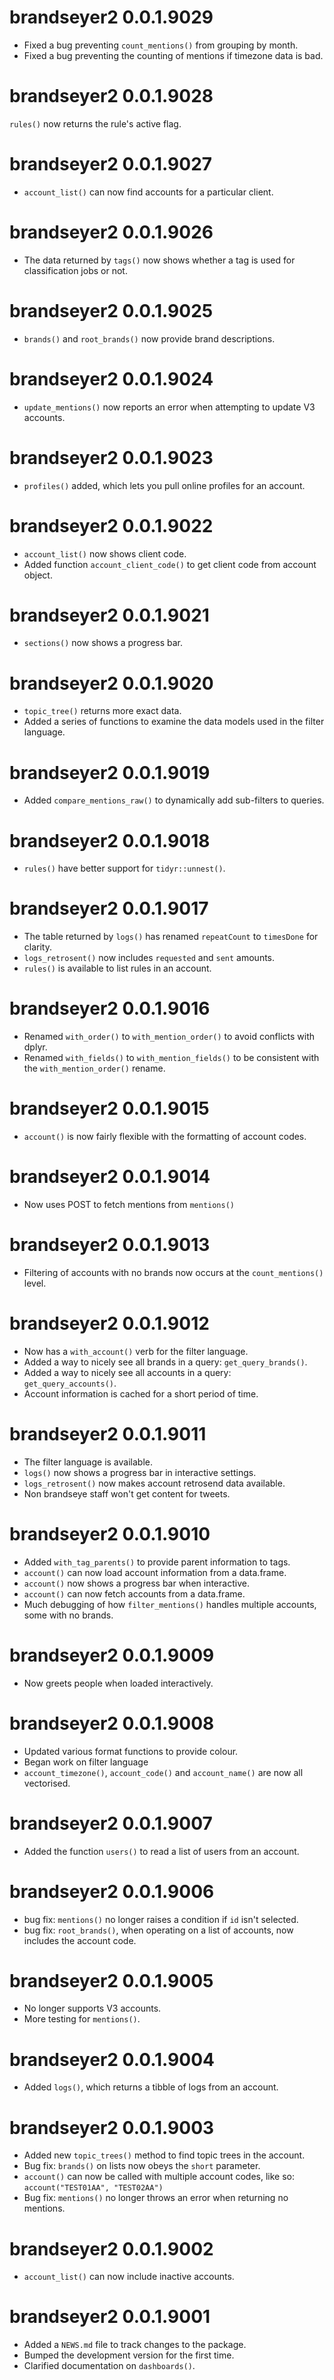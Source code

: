 # brandseyer2 0.0.1.9029

* Fixed a bug preventing `count_mentions()` from grouping by month.
* Fixed a bug preventing the counting of mentions if timezone data is bad.


# brandseyer2 0.0.1.9028

`rules()` now returns the rule's active flag.

# brandseyer2 0.0.1.9027

* `account_list()` can now find accounts for a particular client.

# brandseyer2 0.0.1.9026

* The data returned by `tags()` now shows whether a tag is used for classification jobs or not.

# brandseyer2 0.0.1.9025

* `brands()` and `root_brands()` now provide brand descriptions.

# brandseyer2 0.0.1.9024

* `update_mentions()` now reports an error when attempting to update V3 accounts.

# brandseyer2 0.0.1.9023

- `profiles()` added, which lets you pull online profiles for an account.

# brandseyer2 0.0.1.9022

*  `account_list()` now shows client code.
*  Added function `account_client_code()` to get client code from account object.

# brandseyer2 0.0.1.9021

* `sections()` now shows a progress bar.

# brandseyer2 0.0.1.9020

* `topic_tree()` returns more exact data.
* Added a series of functions to examine the data models used in the filter language.

# brandseyer2 0.0.1.9019

* Added `compare_mentions_raw()` to dynamically add sub-filters to queries.

# brandseyer2 0.0.1.9018

* `rules()` have better support for `tidyr::unnest()`. 

# brandseyer2 0.0.1.9017

* The table returned by `logs()` has renamed `repeatCount` to `timesDone` for clarity.
* `logs_retrosent()` now includes `requested` and `sent` amounts.
* `rules()` is available to list rules in an account.

# brandseyer2 0.0.1.9016

* Renamed `with_order()` to `with_mention_order()` to avoid conflicts with dplyr.
* Renamed `with_fields()` to `with_mention_fields()` to be consistent with the `with_mention_order()`
  rename.

# brandseyer2 0.0.1.9015

* `account()` is now fairly flexible with the formatting of account codes.

# brandseyer2 0.0.1.9014

* Now uses POST to fetch mentions from `mentions()`

# brandseyer2 0.0.1.9013

* Filtering of accounts with no brands now occurs at the `count_mentions()` level.

# brandseyer2 0.0.1.9012

* Now has a `with_account()` verb for the filter language.
* Added a way to nicely see all brands in a query: `get_query_brands()`.
* Added a way to nicely see all accounts in a query: `get_query_accounts()`.
* Account information is cached for a short period of time.

# brandseyer2 0.0.1.9011

* The filter language is available.
* `logs()` now shows a progress bar in interactive settings.
* `logs_retrosent()` now makes account retrosend data available.
* Non brandseye staff won't get content for tweets.

# brandseyer2 0.0.1.9010

* Added `with_tag_parents()` to provide parent information to tags.
* `account()` can now load account information from a data.frame.
* `account()` now shows a progress bar when interactive. 
* `account()` can now fetch accounts from a data.frame. 
* Much debugging of how `filter_mentions()` handles multiple 
  accounts, some with no brands.

# brandseyer2 0.0.1.9009

* Now greets people when loaded interactively.

# brandseyer2 0.0.1.9008

* Updated various format functions to provide colour. 
* Began work on filter language
* `account_timezone()`, `account_code()` and `account_name()` are now all vectorised.

# brandseyer2 0.0.1.9007

* Added the function `users()` to read a list of users from an account.

# brandseyer2 0.0.1.9006

* bug fix: `mentions()` no longer raises a condition if `id` isn't selected.
* bug fix: `root_brands()`, when operating on a list of accounts, now includes the account code.

# brandseyer2 0.0.1.9005

* No longer supports V3 accounts.
* More testing for `mentions()`.

# brandseyer2 0.0.1.9004

* Added `logs()`, which returns a tibble of logs from an account.

# brandseyer2 0.0.1.9003

* Added new `topic_trees()` method to find topic trees in the account.
* Bug fix: `brands()` on lists now obeys the `short` parameter.
* `account()` can now be called with multiple account codes, like so: 
  ``` account("TEST01AA", "TEST02AA") ```
* Bug fix: `mentions()` no longer throws an error when returning no mentions.

# brandseyer2 0.0.1.9002

* `account_list()` can now include inactive accounts.

# brandseyer2 0.0.1.9001

* Added a `NEWS.md` file to track changes to the package.
* Bumped the development version for the first time.
* Clarified documentation on `dashboards()`.
